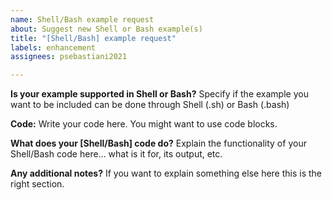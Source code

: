 ```yaml
---
name: Shell/Bash example request
about: Suggest new Shell or Bash example(s)
title: "[Shell/Bash] example request"
labels: enhancement
assignees: psebastiani2021

---
```


**Is your example supported in Shell or Bash?**
Specify if the example you want to be included can be done through Shell (.sh) or Bash (.bash)

**Code:**
Write your code here. You might want to use code blocks.

**What does your [Shell/Bash] code do?**
Explain the functionality of your Shell/Bash code here... what is it for, its output, etc.

**Any additional notes?**
If you want to explain something else here this is the right section.
